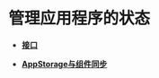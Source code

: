 # 管理应用程序的状态<a name="ZH-CN_TOPIC_0000001119769576"></a>

-   **[接口](ts-managing-application-states-apis.md)**  

-   **[AppStorage与组件同步](ts-application-states-storagelink-storageprop.md)**  


